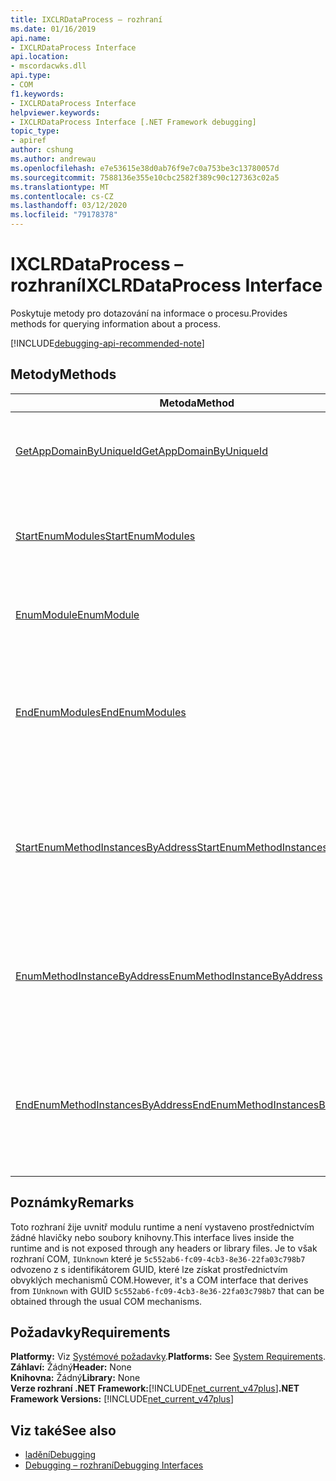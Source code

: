 ```yaml
---
title: IXCLRDataProcess – rozhraní
ms.date: 01/16/2019
api.name:
- IXCLRDataProcess Interface
api.location:
- mscordacwks.dll
api.type:
- COM
f1.keywords:
- IXCLRDataProcess Interface
helpviewer.keywords:
- IXCLRDataProcess Interface [.NET Framework debugging]
topic_type:
- apiref
author: cshung
ms.author: andrewau
ms.openlocfilehash: e7e53615e38d0ab76f9e7c0a753be3c13780057d
ms.sourcegitcommit: 7588136e355e10cbc2582f389c90c127363c02a5
ms.translationtype: MT
ms.contentlocale: cs-CZ
ms.lasthandoff: 03/12/2020
ms.locfileid: "79178378"
---
```

# <a name="ixclrdataprocess-interface"></a><span data-ttu-id="c7b1d-102">IXCLRDataProcess – rozhraní</span><span class="sxs-lookup"><span data-stu-id="c7b1d-102">IXCLRDataProcess Interface</span></span>

<span data-ttu-id="c7b1d-103">Poskytuje metody pro dotazování na informace o procesu.</span><span class="sxs-lookup"><span data-stu-id="c7b1d-103">Provides methods for querying information about a process.</span></span>

[!INCLUDE[debugging-api-recommended-note](../../../../includes/debugging-api-recommended-note.md)]

## <a name="methods"></a><span data-ttu-id="c7b1d-104">Metody</span><span class="sxs-lookup"><span data-stu-id="c7b1d-104">Methods</span></span>

| <span data-ttu-id="c7b1d-105">Metoda</span><span class="sxs-lookup"><span data-stu-id="c7b1d-105">Method</span></span>                                                                                                                                               | <span data-ttu-id="c7b1d-106">Popis</span><span class="sxs-lookup"><span data-stu-id="c7b1d-106">Description</span></span>                                                                                     |
| ---------------------------------------------------------------------------------------------------------------------------------------------------- | ----------------------------------------------------------------------------------------------- |
| [<span data-ttu-id="c7b1d-107">GetAppDomainByUniqueId</span><span class="sxs-lookup"><span data-stu-id="c7b1d-107">GetAppDomainByUniqueId</span></span>](ixclrdataprocess-getappdomainbyuniqueid-method.md)                       | <span data-ttu-id="c7b1d-108">Získá `AppDomain` v procesu jeho jedinečné id.</span><span class="sxs-lookup"><span data-stu-id="c7b1d-108">Gets an `AppDomain` in a process by its unique id.</span></span>                                              |
| [<span data-ttu-id="c7b1d-109">StartEnumModules</span><span class="sxs-lookup"><span data-stu-id="c7b1d-109">StartEnumModules</span></span>](ixclrdataprocess-startenummodules-method.md)                                   | <span data-ttu-id="c7b1d-110">Poskytuje popisovač pro výčet modulů procesu.</span><span class="sxs-lookup"><span data-stu-id="c7b1d-110">Provides a handle to enumerate the modules of a process.</span></span>                                        |
| [<span data-ttu-id="c7b1d-111">EnumModule</span><span class="sxs-lookup"><span data-stu-id="c7b1d-111">EnumModule</span></span>](ixclrdataprocess-enummodule-method.md)                                               | <span data-ttu-id="c7b1d-112">Vyjmenovává moduly tohoto procesu.</span><span class="sxs-lookup"><span data-stu-id="c7b1d-112">Enumerates the modules of this process.</span></span>                                                         |
| [<span data-ttu-id="c7b1d-113">EndEnumModules</span><span class="sxs-lookup"><span data-stu-id="c7b1d-113">EndEnumModules</span></span>](ixclrdataprocess-endenummodules-method.md)                                       | <span data-ttu-id="c7b1d-114">Uvolní prostředky používané interními iterátory používanými při výčtu modulu.</span><span class="sxs-lookup"><span data-stu-id="c7b1d-114">Releases the resources used by internal iterators used during module enumeration.</span></span>               |
| [<span data-ttu-id="c7b1d-115">StartEnumMethodInstancesByAddress</span><span class="sxs-lookup"><span data-stu-id="c7b1d-115">StartEnumMethodInstancesByAddress</span></span>](ixclrdataprocess-startenummethodinstancesbyaddress-method.md) | <span data-ttu-id="c7b1d-116">Poskytuje popisovač pro výčet instance metody `AppDomain` počínaje danou adresou.</span><span class="sxs-lookup"><span data-stu-id="c7b1d-116">Provides a handle to enumerate the method instances of `AppDomain` starting at a given address.</span></span> |
| [<span data-ttu-id="c7b1d-117">EnumMethodInstanceByAddress</span><span class="sxs-lookup"><span data-stu-id="c7b1d-117">EnumMethodInstanceByAddress</span></span>](ixclrdataprocess-enummethodinstancebyaddress-method.md)             | <span data-ttu-id="c7b1d-118">Vyjmenovává instance metody tohoto procesu počínaje posunem adresy.</span><span class="sxs-lookup"><span data-stu-id="c7b1d-118">Enumerates the method instances of this process starting at an address offset.</span></span>                  |
| [<span data-ttu-id="c7b1d-119">EndEnumMethodInstancesByAddress</span><span class="sxs-lookup"><span data-stu-id="c7b1d-119">EndEnumMethodInstancesByAddress</span></span>](ixclrdataprocess-endenummethodinstancesbyaddress-method.md)     | <span data-ttu-id="c7b1d-120">Uvolní prostředky používané interními iterátory používanými při výčtu instancí.</span><span class="sxs-lookup"><span data-stu-id="c7b1d-120">Releases the resources used by internal iterators used during instance enumeration.</span></span>             |

## <a name="remarks"></a><span data-ttu-id="c7b1d-121">Poznámky</span><span class="sxs-lookup"><span data-stu-id="c7b1d-121">Remarks</span></span>

<span data-ttu-id="c7b1d-122">Toto rozhraní žije uvnitř modulu runtime a není vystaveno prostřednictvím žádné hlavičky nebo soubory knihovny.</span><span class="sxs-lookup"><span data-stu-id="c7b1d-122">This interface lives inside the runtime and is not exposed through any headers or library files.</span></span> <span data-ttu-id="c7b1d-123">Je to však rozhraní COM, `IUnknown` které je `5c552ab6-fc09-4cb3-8e36-22fa03c798b7` odvozeno z s identifikátorem GUID, které lze získat prostřednictvím obvyklých mechanismů COM.</span><span class="sxs-lookup"><span data-stu-id="c7b1d-123">However, it's a COM interface that derives from `IUnknown` with GUID `5c552ab6-fc09-4cb3-8e36-22fa03c798b7` that can be obtained through the usual COM mechanisms.</span></span>

## <a name="requirements"></a><span data-ttu-id="c7b1d-124">Požadavky</span><span class="sxs-lookup"><span data-stu-id="c7b1d-124">Requirements</span></span>

<span data-ttu-id="c7b1d-125">**Platformy:** Viz [Systémové požadavky](../../../../docs/framework/get-started/system-requirements.md).</span><span class="sxs-lookup"><span data-stu-id="c7b1d-125">**Platforms:** See [System Requirements](../../../../docs/framework/get-started/system-requirements.md).</span></span>
<span data-ttu-id="c7b1d-126">**Záhlaví:** Žádný</span><span class="sxs-lookup"><span data-stu-id="c7b1d-126">**Header:** None</span></span>  
<span data-ttu-id="c7b1d-127">**Knihovna:** Žádný</span><span class="sxs-lookup"><span data-stu-id="c7b1d-127">**Library:** None</span></span>  
<span data-ttu-id="c7b1d-128">**Verze rozhraní .NET Framework:**[!INCLUDE[net_current_v47plus](../../../../includes/net-current-v47plus.md)]</span><span class="sxs-lookup"><span data-stu-id="c7b1d-128">**.NET Framework Versions:** [!INCLUDE[net_current_v47plus](../../../../includes/net-current-v47plus.md)]</span></span>  

## <a name="see-also"></a><span data-ttu-id="c7b1d-129">Viz také</span><span class="sxs-lookup"><span data-stu-id="c7b1d-129">See also</span></span>

- [<span data-ttu-id="c7b1d-130">ladění</span><span class="sxs-lookup"><span data-stu-id="c7b1d-130">Debugging</span></span>](index.md)
- [<span data-ttu-id="c7b1d-131">Debugging – rozhraní</span><span class="sxs-lookup"><span data-stu-id="c7b1d-131">Debugging Interfaces</span></span>](debugging-interfaces.md)
